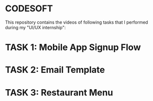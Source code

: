 # CODESOFT
This repository contains the videos of following tasks that I performed during my "UI/UX internship":
# TASK 1: Mobile App Signup Flow
# TASK 2: Email Template
# TASK 3: Restaurant Menu
